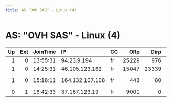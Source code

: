 ```yaml
---
title: AS "OVH SAS" - Linux (4)
---
```


# AS: "OVH SAS" - Linux (4)

|   Up |   Ext | JoinTime   | IP              | CC   |   ORp |   Dirp | Version   | Contact                   | Nickname   |   eFamMembers |
|-----:|------:|:-----------|:----------------|:-----|------:|-------:|:----------|:--------------------------|:-----------|--------------:|
|    1 |     0 | 13:55:31   | 94.23.9.194     | fr   | 25229 |    976 | 0.2.7.6   | None                      | corbat     |             1 |
|    1 |     0 | 14:25:31   | 46.105.123.162  | fr   | 15047 |  23339 | 0.2.7.6   | None                      | booster    |             1 |
|    1 |     0 | 15:18:11   | 164.132.107.108 | fr   |   443 |     80 | 0.3.0.8   | 0x8E7213F8D8C N. v. d. L. | ninov2     |             2 |
|    0 |     1 | 16:42:33   | 37.187.123.19   | fr   |  9001 |      0 | 0.2.5.14  | None                      | FantomPL   |             1 |
